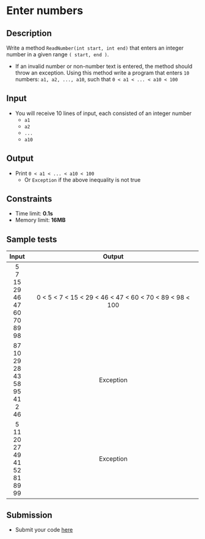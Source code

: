 # Enter numbers

## Description
Write a method `ReadNumber(int start, int end)` that enters an integer number in a given range `( start, end )`.
  - If an invalid number or non-number text is entered, the method should throw an exception.
Using this method write a program that enters `10` numbers:	`a1, a2, ..., a10`, such that `0 < a1 < ... < a10 < 100`

## Input
- You will receive 10 lines of input, each consisted of an integer number
  - `a1`
  - `a2`
  - `...`
  - `a10`

## Output
- Print `0 < a1 < ... < a10 < 100`
  - Or `Exception` if the above inequality is not true

## Constraints
- Time limit: **0.1s**
- Memory limit: **16MB**

## Sample tests

| Input  | Output |
|:------:|:------:|
| 5<br>7<br>15<br>29<br>46<br>47<br>60<br>70<br>89<br>98 | 0 < 5 < 7 < 15 < 29 < 46 < 47 < 60 < 70 < 89 < 98 < 100 |
| 87<br>10<br>29<br>28<br>43<br>58<br>95<br>41<br>2<br>46 | Exception |
| 5<br>11<br>20<br>27<br>49<br>41<br>52<br>81<br>89<br>99 | Exception |

## Submission
- Submit your code [here](http://bgcoder.com/Contests/Compete/Index/321#1)

